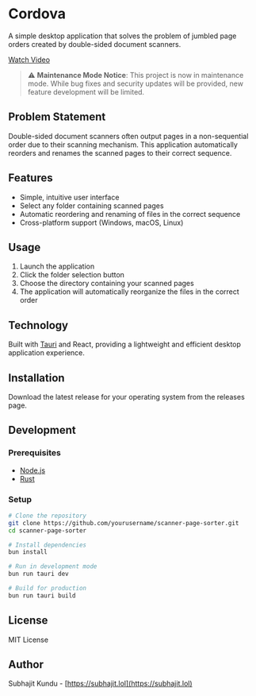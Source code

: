 # Cordova

A simple desktop application that solves the problem of jumbled page orders created by double-sided document scanners.

[Watch Video](https://screen.studio/share/4aRNpvQB)

> ⚠️ **Maintenance Mode Notice**: This project is now in maintenance mode. While bug fixes and security updates will be provided, new feature development will be limited.

## Problem Statement

Double-sided document scanners often output pages in a non-sequential order due to their scanning mechanism. This application automatically reorders and renames the scanned pages to their correct sequence.

## Features

- Simple, intuitive user interface
- Select any folder containing scanned pages
- Automatic reordering and renaming of files in the correct sequence
- Cross-platform support (Windows, macOS, Linux)

## Usage

1. Launch the application
2. Click the folder selection button
3. Choose the directory containing your scanned pages
4. The application will automatically reorganize the files in the correct order

## Technology

Built with [Tauri](https://tauri.app/) and React, providing a lightweight and efficient desktop application experience.

## Installation

Download the latest release for your operating system from the releases page.

## Development

### Prerequisites

- [Node.js](https://nodejs.org/)
- [Rust](https://www.rust-lang.org/)

### Setup

```bash
# Clone the repository
git clone https://github.com/yourusername/scanner-page-sorter.git
cd scanner-page-sorter

# Install dependencies
bun install

# Run in development mode
bun run tauri dev

# Build for production
bun run tauri build
```

## License

MIT License

## Author

Subhajit Kundu - [https://subhajit.lol](https://subhajit.lol)
